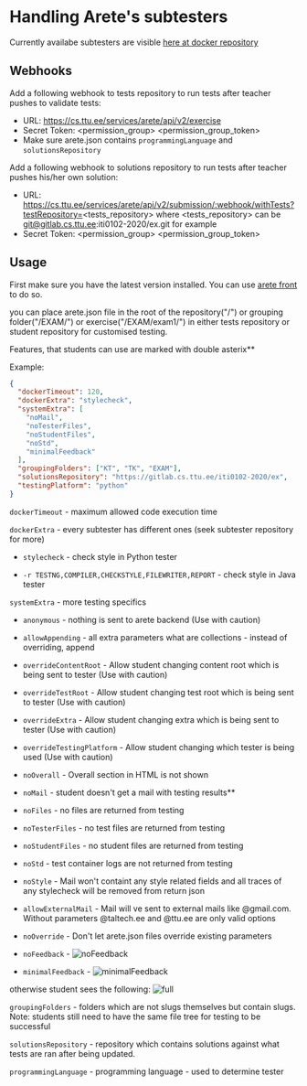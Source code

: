# Handling Arete's subtesters

Currently availabe subtesters are visible [here at docker repository](https://hub.docker.com/search?q=automatedtestingservice&type=image)

## Webhooks

Add a following webhook to tests repository to run tests after teacher pushes to validate tests:
 - URL: https://cs.ttu.ee/services/arete/api/v2/exercise
 - Secret Token: <permission_group> <permission_group_token>
 - Make sure arete.json contains `programmingLanguage` and `solutionsRepository`

Add a following webhook to solutions repository to run tests after teacher pushes his/her own solution:
 - URL: https://cs.ttu.ee/services/arete/api/v2/submission/:webhook/withTests?testRepository=<tests_repository> where <tests_repository> can be git@gitlab.cs.ttu.ee:iti0102-2020/ex.git for example
 - Secret Token: <permission_group> <permission_group_token>


## Usage

First make sure you have the latest version installed. You can use [arete front](https://gitlab.cs.ttu.ee/testing/arete-ui) to do so.

you can place arete.json file in the root of the repository("/") or grouping folder("/EXAM/") or exercise("/EXAM/exam1/") in either tests repository or student repository for customised testing.

Features, that students can use are marked with double asterix**

Example:
````json
{
  "dockerTimeout": 120,
  "dockerExtra": "stylecheck",
  "systemExtra": [
    "noMail",
    "noTesterFiles",
    "noStudentFiles",
    "noStd",
    "minimalFeedback"
  ],
  "groupingFolders": ["KT", "TK", "EXAM"],
  "solutionsRepository": "https://gitlab.cs.ttu.ee/iti0102-2020/ex",
  "testingPlatform": "python"
}
````

```dockerTimeout``` - maximum allowed code execution time

```dockerExtra``` - every subtester has different ones (seek subtester repository for more)

   * ```stylecheck``` - check style in Python tester

   * ```-r TESTNG,COMPILER,CHECKSTYLE,FILEWRITER,REPORT``` - check style in Java tester

```systemExtra``` - more testing specifics

   * ```anonymous``` - nothing is sent to arete backend (Use with caution)
   
   * ```allowAppending``` - all extra parameters what are collections - instead of overriding, append 
   
   * ```overrideContentRoot``` - Allow student changing content root which is being sent to tester (Use with caution)
      
   * ```overrideTestRoot``` - Allow student changing test root which is being sent to tester (Use with caution)
         
   * ```overrideExtra``` - Allow student changing extra which is being sent to tester (Use with caution)
   
   * ```overrideTestingPlatform``` - Allow student changing which tester is being used (Use with caution)
   
   * ```noOverall``` - Overall section in HTML is not shown

   * ```noMail``` - student doesn't get a mail with testing results**
   
   * ```noFiles``` - no files are returned from testing
   
   * ```noTesterFiles``` - no test files are returned from testing
   
   * ```noStudentFiles``` - no student files are returned from testing
   
   * ```noStd``` - test container logs are not returned from testing
   
   * ```noStyle``` - Mail won't containt any style related fields and all traces of any stylecheck will be removed from return json
   
   * ```allowExternalMail``` - Mail will ve sent to external mails like @gmail.com. Without parameters @taltech.ee and @ttu.ee are only valid options 
   
   * ```noOverride``` - Don't let arete.json files override existing parameters
   
   * ```noFeedback``` - ![noFeedback](../pictures/none.png)
   
   * ```minimalFeedback``` - ![minimalFeedback](../pictures/minimal.png)
   
   otherwise student sees the following: ![full](../pictures/full.png)

```groupingFolders``` - folders which are not slugs themselves but contain slugs. Note: students still need to have the same file tree for testing to be successful

```solutionsRepository``` - repository which contains solutions against what tests are ran after being updated.

```programmingLanguage``` - programming language - used to determine tester
